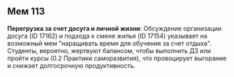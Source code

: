 ## Мем 113

**Перегрузка за счет досуга и личной жизни**: Обсуждение организации досуга (ID 17162) и подхода к смене жилья (ID 17154) указывает на возможный мем "наращивать время для обучения за счет отдыха". Студенты, вероятно, жертвуют балансом, чтобы выполнить ДЗ или пройти курсы (0.2 Практики саморазвития), что провоцирует выгорание и снижает долгосрочную продуктивность.
